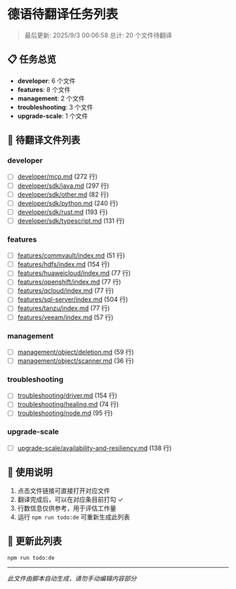 # 德语待翻译任务列表

> 最后更新: 2025/9/3 00:06:58
> 总计: 20 个文件待翻译

## 📋 任务总览

- **developer**: 6 个文件
- **features**: 8 个文件
- **management**: 2 个文件
- **troubleshooting**: 3 个文件
- **upgrade-scale**: 1 个文件

## 📝 待翻译文件列表

### developer

- [ ] [developer/mcp.md](./developer/mcp.md) (272 行)
- [ ] [developer/sdk/java.md](./developer/sdk/java.md) (297 行)
- [ ] [developer/sdk/other.md](./developer/sdk/other.md) (82 行)
- [ ] [developer/sdk/python.md](./developer/sdk/python.md) (240 行)
- [ ] [developer/sdk/rust.md](./developer/sdk/rust.md) (193 行)
- [ ] [developer/sdk/typescript.md](./developer/sdk/typescript.md) (131 行)

### features

- [ ] [features/commvault/index.md](./features/commvault/index.md) (51 行)
- [ ] [features/hdfs/index.md](./features/hdfs/index.md) (154 行)
- [ ] [features/huaweicloud/index.md](./features/huaweicloud/index.md) (77 行)
- [ ] [features/openshift/index.md](./features/openshift/index.md) (77 行)
- [ ] [features/qcloud/index.md](./features/qcloud/index.md) (77 行)
- [ ] [features/sql-server/index.md](./features/sql-server/index.md) (504 行)
- [ ] [features/tanzu/index.md](./features/tanzu/index.md) (77 行)
- [ ] [features/veeam/index.md](./features/veeam/index.md) (57 行)

### management

- [ ] [management/object/deletion.md](./management/object/deletion.md) (59 行)
- [ ] [management/object/scanner.md](./management/object/scanner.md) (36 行)

### troubleshooting

- [ ] [troubleshooting/driver.md](./troubleshooting/driver.md) (154 行)
- [ ] [troubleshooting/healing.md](./troubleshooting/healing.md) (74 行)
- [ ] [troubleshooting/node.md](./troubleshooting/node.md) (95 行)

### upgrade-scale

- [ ] [upgrade-scale/availability-and-resiliency.md](./upgrade-scale/availability-and-resiliency.md) (138 行)

## 📖 使用说明

1. 点击文件链接可直接打开对应文件
2. 翻译完成后，可以在对应条目前打勾 ✓
3. 行数信息仅供参考，用于评估工作量
4. 运行 `npm run todo:de` 可重新生成此列表

## 🔄 更新此列表

```bash
npm run todo:de
```

---

*此文件由脚本自动生成，请勿手动编辑内容部分*
